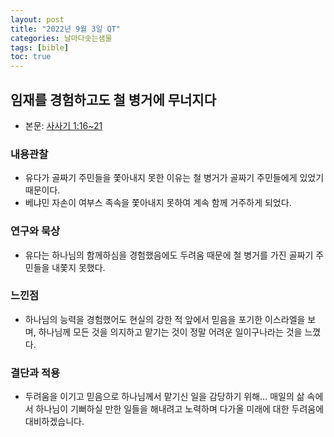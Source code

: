 ```yaml
---
layout: post
title: "2022년 9월 3일 QT"
categories: 날마다솟는샘물
tags: [bible]
toc: true
---
```


## 임재를 경험하고도 철 병거에 무너지다
- 본문: [사사기 1:16~21](https://www.bskorea.or.kr/bible/korbibReadpage.php?version=GAE&book=jdg&chap=1&sec=16&cVersion=&fontSize=15px&fontWeight=normal#focus)

### 내용관찰
- 유다가 골짜기 주민들을 쫓아내지 못한 이유는 철 병거가 골짜기 주민들에게 있었기 때문이다.
- 베냐민 자손이 여부스 족속을 쫓아내지 못하여 계속 함께 거주하게 되었다.

### 연구와 묵상
- 유다는 하나님의 함께하심을 경험했음에도 두려움 때문에 철 병거를 가진 골짜기 주민들을 내쫓지 못했다.

### 느낀점
- 하나님의 능력을 경험했어도 현실의 강한 적 앞에서 믿음을 포기한 이스라엘을 보며, 하나님께 모든 것을 의지하고 맡기는 것이 정말 어려운 일이구나라는 것을 느꼈다.

### 결단과 적용
- 두려움을 이기고 믿음으로 하나님께서 맡기신 일을 감당하기 위해…
  매일의 삶 속에서 하나님이 기뻐하실 만한 일들을 해내려고 노력하며 다가올 미래에 대한 두려움에 대비하겠습니다.
